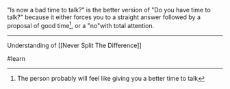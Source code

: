 "Is now a bad time to talk?" is the better version of "Do you have time to talk?" because it either forces you to a straight answer followed by a proposal of good time[^1], or a "no"with total attention.

---

Understanding of [[Never Split The Difference]]


[^1]: The person probably will feel like giving you a better time to talk

#learn